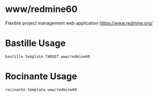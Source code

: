 # www/redmine60
Flexible project management web application
https://www.redmine.org/

# Bastille Usage
```shell
bastille template TARGET www/redmine60
```

# Rocinante Usage
```shell
rocinante template www/redmine60
```
